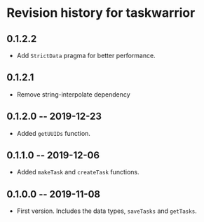 # Revision history for taskwarrior

## 0.1.2.2

* Add `StrictData` pragma for better performance.

## 0.1.2.1

* Remove string-interpolate dependency

## 0.1.2.0 -- 2019-12-23

* Added `getUUIDs` function.

## 0.1.1.0 -- 2019-12-06

* Added `makeTask` and `createTask` functions.

## 0.1.0.0 -- 2019-11-08

* First version. Includes the data types, `saveTasks` and `getTasks`.
